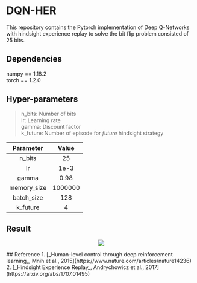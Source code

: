 # DQN-HER
This repository contains the Pytorch implementation of Deep Q-Networks with hindsight experience replay to solve the bit flip problem consisted of 25 bits.  
## Dependencies
numpy == 1.18.2  
torch == 1.2.0  
## Hyper-parameters
> n_bits: Number of bits  
> lr: Learning rate  
> gamma: Discount factor  
> k_future:  Number of episode for _future_ hindsight strategy  

|  Parameter  |  Value  |
| :---------: | :-----: |
|   n_bits    |   25    |
|     lr      |  1e-3   |
|    gamma    |  0.98   |
| memory_size | 1000000 |
| batch_size  |   128   |
|  k_future   |    4    |
## Result
<p align="center">
<img src="https://user-images.githubusercontent.com/32295763/77784113-e5e6ee00-7051-11ea-9359-b6feb30a3134.png" >
</p>
## Reference  
1. [_Human-level control through deep reinforcement learning_, Mnih et al., 2015](https://www.nature.com/articles/nature14236)
2. [_Hindsight Experience Replay_, Andrychowicz et al., 2017](https://arxiv.org/abs/1707.01495)  